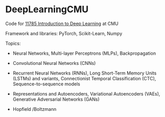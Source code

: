 # DeepLearningCMU

Code for [11785 Introduction to Deep Learning](https://deeplearning.cs.cmu.edu/) at CMU

Framework and libraries: PyTorch, Scikit-Learn, Numpy

Topics:

* Neural Networks, Multi-layer Perceptrons (MLPs), Backpropagation

* Convolutional Neural Networks (CNNs)

* Recurrent Neural Networks (RNNs), Long Short-Term Memory Units (LSTMs) and variants, Connectionist Temporal Classification (CTC), Sequence-to-sequence models

* Representations and Autoencoders, Variational Autoencoders (VAEs), Generative Adversarial Networks (GANs)

* Hopfield /Boltzmann

